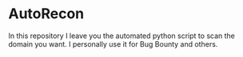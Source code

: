 # AutoRecon
In this repository I leave you the automated python script to scan the domain you want. I personally use it for Bug Bounty and others.
